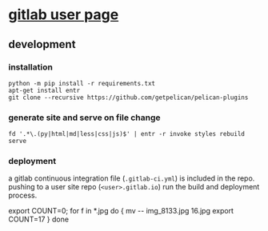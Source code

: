 # [gitlab user page](https://rwev.gitlab.io) 
## development
### installation
```shell
python -m pip install -r requirements.txt
apt-get install entr
git clone --recursive https://github.com/getpelican/pelican-plugins
```
### generate site and serve on file change
```shell
fd '.*\.(py|html|md|less|css|js)$' | entr -r invoke styles rebuild serve

```
### deployment
a gitlab continuous integration file (`.gitlab-ci.yml`) is included in the repo. pushing to a user site repo (`<user>.gitlab.io`) run the build and deployment process.


export COUNT=0; for f in *.jpg
do { 
mv -- img_8133.jpg 16.jpg
export COUNT=17
} done

